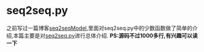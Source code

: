 # seq2seq.py
之前写过一篇博客[seq2seqModel](http://blog.csdn.net/u012436149/article/details/52976413),里面对seq2seq.py中的少数函数做了简单的介绍,本篇主要是对[seq2seq.py](https://github.com/tensorflow/tensorflow/blob/master/tensorflow/python/ops/seq2seq.py)进行总体介绍.
**PS:源码不过1000多行,有兴趣可以读一下**
